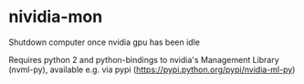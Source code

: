 # nividia-mon
Shutdown computer once nvidia gpu has been idle

Requires python 2 and python-bindings to nvidia's Management Library (nvml-py),
available e.g. via pypi (https://pypi.python.org/pypi/nvidia-ml-py)

